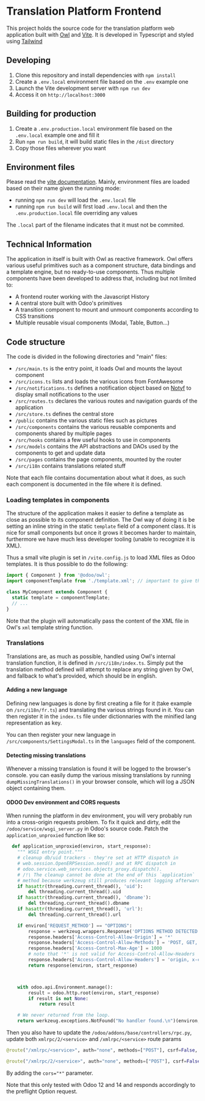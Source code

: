  # Translation Platform Frontend

This project holds the source code for the translation platform web application
built with [Owl](https://github.com/odoo/owl) and [Vite](https://vitejs.dev/). It is developed in Typescript and styled using [Tailwind](https://tailwindcss.com/)

## Developing
1. Clone this repository and install dependencies with `npm install`
2. Create a `.env.local` environment file based on the `.env` example one
3. Launch the Vite development server with `npm run dev`
4. Access it on `http://localhost:3000`

## Building for production
1. Create a `.env.production.local` environment file based on the `.env.local` example one and fill it
2. Run `npm run build`, it will build static files in the `/dist` directory
3. Copy those files wherever you want

## Environment files
Please read the [vite documentation](https://vitejs.dev/guide/env-and-mode.html#modes). Mainly, environment files are loaded based
on their name given the running mode:
- running `npm run dev` will load the `.env.local` file
- running `npm run build` will first load `.env.local` and then the `.env.production.local` file overriding any values

The `.local` part of the filename indicates that it must not be commited.

## Technical Information
The application in itself is built with Owl as reactive framework. Owl offers various useful primitives such as a component structure, data bindings and a template engine, but no ready-to-use components. Thus multiple components have been developed to address that, including but not limited to:
- A frontend router working with the Javascript History
- A central store built with Odoo's primitives
- A transition component to mount and unmount components according to CSS transitions
- Multiple reusable visual components (Modal, Table, Button...)

## Code structure
The code is divided in the following directories and "main" files:
- `/src/main.ts` is the entry point, it loads Owl and mounts the layout component
- `/src/icons.ts` lists and loads the various icons from FontAwesome
- `/src/notifications.ts` defines a notification object based on [Notyf](https://github.com/caroso1222/notyf) to display small notifications to the user
- `/src/routes.ts` declares the various routes and navigation guards of the application
- `/src/store.ts` defines the central store
- `/public` contains the various static files such as pictures
- `/src/components` contains the various reusable components and components shared by multiple pages
- `/src/hooks` contains a few useful hooks to use in components
- `/src/models` contains the API abstractions and DAOs used by the components to get and update data
- `/src/pages` contains the page components, mounted by the router
- `/src/i18n` contains translations related stuff

Note that each file contains documentation about what it does, as such each component is documented in the file where it is defined.

### Loading templates in components
The structure of the application makes it easier to define a template as close as possible
to its component definition. The Owl way of doing it is be setting an inline string in the static
`template` field of a component class. It is nice for small components but once it grows it becomes
harder to maintain, furthermore we have much less developer tooling (unable to recognize it is XML).

Thus a small vite plugin is set in `/vite.config.js` to load XML files as Odoo templates. It is thus
possible to do the following:
```ts
import { Component } from '@odoo/owl';
import componentTemplate from './template.xml'; // important to give the extension

class MyComponent extends Component {
  static template = componentTemplate;
  // ...
}
```
Note that the plugin will automatically pass the content of the XML file in Owl's `xml` template string
function.

### Translations

Translations are, as much as possible, handled using Owl's internal translation function, it is
defined in `/src/i18n/index.ts`. Simply put the translation method defined will attempt to replace
any string given by Owl, and fallback to what's provided, which should be in english.

#### Adding a new language

Defining new languages is done by first creating a file for it (take example on `/src/i18n/fr.ts`)
and translating the various strings found in it. You can then register it in the `index.ts` file under
dictionnaries with the minified lang representation as key.

You can then register your new language in `/src/components/SettingsModal.ts` in the `languages` field
of the component.

#### Detecting missing translations

Whenever a missing translation is found it will be logged to the browser's console. you can easily dump
the various missing translations by running `dumpMissingTranslations()` in your browser console, which will
log a JSON object containing them.

#### ODOO Dev environment and CORS requests

When running the platform in dev environment, you will very probably run into a cross-origin requests
problem. To fix it quick and dirty, edit the `/odoo/service/wsgi_server.py` in Odoo's source code.
Patch the `application_unproxied` function like so:

```python
  def application_unproxied(environ, start_response):
    """ WSGI entry point."""
    # cleanup db/uid trackers - they're set at HTTP dispatch in
    # web.session.OpenERPSession.send() and at RPC dispatch in
    # odoo.service.web_services.objects_proxy.dispatch().
    # /!\ The cleanup cannot be done at the end of this `application`
    # method because werkzeug still produces relevant logging afterwards
    if hasattr(threading.current_thread(), 'uid'):
        del threading.current_thread().uid
    if hasattr(threading.current_thread(), 'dbname'):
        del threading.current_thread().dbname
    if hasattr(threading.current_thread(), 'url'):
        del threading.current_thread().url

    if environ['REQUEST_METHOD'] == "OPTIONS":
        response = werkzeug.wrappers.Response('OPTIONS METHOD DETECTED')
        response.headers['Access-Control-Allow-Origin'] = '*'
        response.headers['Access-Control-Allow-Methods'] = 'POST, GET, OPTIONS'
        response.headers['Access-Control-Max-Age'] = 1000
        # note that '*' is not valid for Access-Control-Allow-Headers
        response.headers['Access-Control-Allow-Headers'] = 'origin, x-csrftoken, content-type, accept'
        return response(environ, start_response)



    with odoo.api.Environment.manage():
        result = odoo.http.root(environ, start_response)
        if result is not None:
            return result

    # We never returned from the loop.
    return werkzeug.exceptions.NotFound("No handler found.\n")(environ, start_response)
```

Then you also have to update the `/odoo/addons/base/controllers/rpc.py`, update both `xmlrpc/2/<service>` and `/xmlrpc/<service>` route params
```python
@route("/xmlrpc/<service>", auth="none", methods=["POST"], csrf=False, save_session=False, cors='*')

@route("/xmlrpc/2/<service>", auth="none", methods=["POST"], csrf=False, save_session=False, cors='*')
```
By adding the `cors="*"` parameter.

Note that this only tested with Odoo 12 and 14 and responds accordingly to the preflight Option request.
